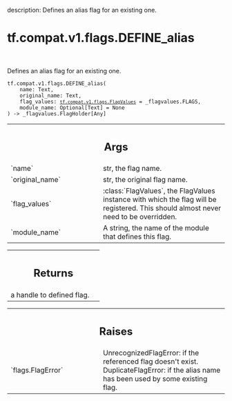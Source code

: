 description: Defines an alias flag for an existing one.

<div itemscope itemtype="http://developers.google.com/ReferenceObject">
<meta itemprop="name" content="tf.compat.v1.flags.DEFINE_alias" />
<meta itemprop="path" content="Stable" />
</div>

# tf.compat.v1.flags.DEFINE_alias

<!-- Insert buttons and diff -->

<table class="tfo-notebook-buttons tfo-api nocontent" align="left">

</table>



Defines an alias flag for an existing one.


<pre class="devsite-click-to-copy prettyprint lang-py tfo-signature-link">
<code>tf.compat.v1.flags.DEFINE_alias(
    name: Text,
    original_name: Text,
    flag_values: <a href="../../../../tf/compat/v1/flags/FlagValues.md"><code>tf.compat.v1.flags.FlagValues</code></a> = _flagvalues.FLAGS,
    module_name: Optional[Text] = None
) -> _flagvalues.FlagHolder[Any]
</code></pre>



<!-- Placeholder for "Used in" -->


<!-- Tabular view -->
 <table class="responsive fixed orange">
<colgroup><col width="214px"><col></colgroup>
<tr><th colspan="2"><h2 class="add-link">Args</h2></th></tr>

<tr>
<td>
`name`<a id="name"></a>
</td>
<td>
str, the flag name.
</td>
</tr><tr>
<td>
`original_name`<a id="original_name"></a>
</td>
<td>
str, the original flag name.
</td>
</tr><tr>
<td>
`flag_values`<a id="flag_values"></a>
</td>
<td>
:class:`FlagValues`, the FlagValues instance with which the
flag will be registered. This should almost never need to be overridden.
</td>
</tr><tr>
<td>
`module_name`<a id="module_name"></a>
</td>
<td>
A string, the name of the module that defines this flag.
</td>
</tr>
</table>



<!-- Tabular view -->
 <table class="responsive fixed orange">
<colgroup><col width="214px"><col></colgroup>
<tr><th colspan="2"><h2 class="add-link">Returns</h2></th></tr>
<tr class="alt">
<td colspan="2">
a handle to defined flag.
</td>
</tr>

</table>



<!-- Tabular view -->
 <table class="responsive fixed orange">
<colgroup><col width="214px"><col></colgroup>
<tr><th colspan="2"><h2 class="add-link">Raises</h2></th></tr>

<tr>
<td>
`flags.FlagError`<a id="flags.FlagError"></a>
</td>
<td>
  UnrecognizedFlagError: if the referenced flag doesn't exist.
DuplicateFlagError: if the alias name has been used by some existing flag.
</td>
</tr>
</table>

